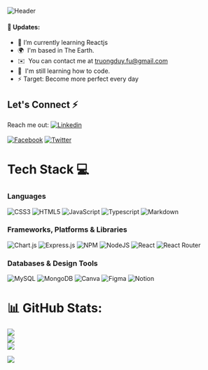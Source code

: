 ![Header](https://res.cloudinary.com/jsproject/image/upload/v1708518556/kqnehyfc0un4raritaqd.png)

#### 🎉 Updates:

* 🚀 I’m currently learning Reactjs
* 🌍  I'm based in The Earth.
* ✉️  You can contact me at [truongduy.fu@gmail.com](mailto:truongduy.fu@gmail.com)
* 🧠  I'm still learning how to code.
* ⚡ Target: Become more perfect every day

## Let's Connect ⚡
Reach me out:  [![Linkedin](https://img.shields.io/badge/linkedin-0a66c2.svg?logo=linkedin&logoColor=white)](www.linkedin.com/in/duytruong-link) 
<br><br>
[![Facebook](https://img.shields.io/badge/Facebook-%231877F2.svg?logo=Facebook&logoColor=white)](https://www.facebook.com/duytruong.vul/)  [![Twitter](https://img.shields.io/badge/Twitter-%231DA1F2.svg?logo=Twitter&logoColor=white)](https://twitter.com/thq_duy23)

# Tech Stack 💻 
### Languages
![CSS3](https://img.shields.io/badge/css3-%231572B6.svg?style=for-the-badge&logo=css3&logoColor=white) ![HTML5](https://img.shields.io/badge/html5-%23E34F26.svg?style=for-the-badge&logo=html5&logoColor=white) ![JavaScript](https://img.shields.io/badge/javascript-%23323330.svg?style=for-the-badge&logo=javascript&logoColor=%23F7DF1E) ![Typescript](https://img.shields.io/badge/typescript-3178C6.svg?style=for-the-badge&logo=typescript&logoColor=white) ![Markdown](https://img.shields.io/badge/markdown-%23000000.svg?style=for-the-badge&logo=markdown&logoColor=white)
 ### Frameworks, Platforms & Libraries
  ![Chart.js](https://img.shields.io/badge/chart.js-F5788D.svg?style=for-the-badge&logo=chart.js&logoColor=white) ![Express.js](https://img.shields.io/badge/express.js-%23404d59.svg?style=for-the-badge&logo=express&logoColor=%2361DAFB) ![NPM](https://img.shields.io/badge/NPM-%23000000.svg?style=for-the-badge&logo=npm&logoColor=white) ![NodeJS](https://img.shields.io/badge/node.js-6DA55F?style=for-the-badge&logo=node.js&logoColor=white) ![React](https://img.shields.io/badge/react-%2320232a.svg?style=for-the-badge&logo=react&logoColor=%2361DAFB) ![React Router](https://img.shields.io/badge/React_Router-CA4245?style=for-the-badge&logo=react-router&logoColor=white)
  ### Databases & Design Tools
   ![MySQL](https://img.shields.io/badge/mysql-%2300f.svg?style=for-the-badge&logo=mysql&logoColor=white) ![MongoDB](https://img.shields.io/badge/MongoDB-%234ea94b.svg?style=for-the-badge&logo=mongodb&logoColor=white) ![Canva](https://img.shields.io/badge/Canva-%2300C4CC.svg?style=for-the-badge&logo=Canva&logoColor=white) 	![Figma](https://img.shields.io/badge/figma-%23F24E1E.svg?style=for-the-badge&logo=figma&logoColor=white) ![Notion](https://img.shields.io/badge/Notion-%23000000.svg?style=for-the-badge&logo=notion&logoColor=white)
# 📊 GitHub Stats:
![](https://github-readme-stats.vercel.app/api?username=duytruong23&theme=dark&hide_border=false&include_all_commits=false&count_private=false)<br/>
![](https://github-readme-streak-stats.herokuapp.com/?user=duytruong23&theme=dark&hide_border=false)<br/>
![](https://github-readme-stats.vercel.app/api/top-langs/?username=duytruong23&theme=dark&hide_border=false&include_all_commits=false&count_private=false&layout=compact)

[![](https://visitcount.itsvg.in/api?id=duytruong23&icon=0&color=6)](https://visitcount.itsvg.in)
